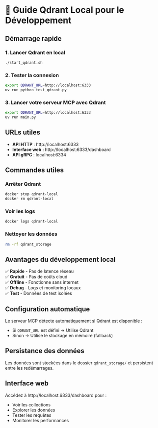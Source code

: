 # 🚀 Guide Qdrant Local pour le Développement

## Démarrage rapide

### 1. Lancer Qdrant en local
```bash
./start_qdrant.sh
```

### 2. Tester la connexion
```bash
export QDRANT_URL=http://localhost:6333
uv run python test_qdrant.py
```

### 3. Lancer votre serveur MCP avec Qdrant
```bash
export QDRANT_URL=http://localhost:6333
uv run main.py
```

## URLs utiles

- **API HTTP** : http://localhost:6333
- **Interface web** : http://localhost:6333/dashboard
- **API gRPC** : localhost:6334

## Commandes utiles

### Arrêter Qdrant
```bash
docker stop qdrant-local
docker rm qdrant-local
```

### Voir les logs
```bash
docker logs qdrant-local
```

### Nettoyer les données
```bash
rm -rf qdrant_storage
```

## Avantages du développement local

✅ **Rapide** - Pas de latence réseau  
✅ **Gratuit** - Pas de coûts cloud  
✅ **Offline** - Fonctionne sans internet  
✅ **Debug** - Logs et monitoring locaux  
✅ **Test** - Données de test isolées  

## Configuration automatique

Le serveur MCP détecte automatiquement si Qdrant est disponible :

- Si `QDRANT_URL` est défini → Utilise Qdrant
- Sinon → Utilise le stockage en mémoire (fallback)

## Persistance des données

Les données sont stockées dans le dossier `qdrant_storage/` et persistent entre les redémarrages.

## Interface web

Accédez à http://localhost:6333/dashboard pour :
- Voir les collections
- Explorer les données
- Tester les requêtes
- Monitorer les performances
